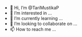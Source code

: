 - 👋 Hi, I’m @TariMustikaP
- 👀 I’m interested in ...
- 🌱 I’m currently learning ...
- 💞️ I’m looking to collaborate on ...
- 📫 How to reach me ...

<!---
TariMustikaP/TariMustikaP is a ✨ special ✨ repository because its `README.md` (this file) appears on your GitHub profile.
You can click the Preview link to take a look at your changes.
--->
